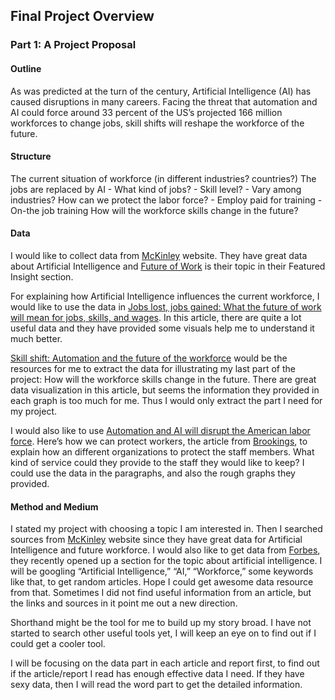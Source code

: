 ## Final Project Overview

### Part 1: A Project Proposal
#### Outline
As was predicted at the turn of the century, Artificial Intelligence (AI) has caused disruptions in many careers. Facing the threat that automation and AI could force around 33 percent of the US’s projected 166 million workforces to change jobs, skill shifts will reshape the workforce of the future.

#### Structure
The current situation of workforce (in different industries? countries?)
The jobs are replaced by AI
	- What kind of jobs?
	- Skill level?
	- Vary among industries?
How can we protect the labor force?
	- Employ paid for training
	- On-the job training
How will the workforce skills change in the future?

#### Data
I would like to collect data from [McKinley](https://www.mckinsey.com) website. They have great data about Artificial Intelligence and [Future of Work](https://www.mckinsey.com/featured-insights/future-of-work) is their topic in their Featured Insight section. 

For explaining how Artificial Intelligence influences the current workforce, I would like to use the data in [Jobs lost, jobs gained: What the future of work will mean for jobs, skills, and wages](https://www.mckinsey.com/featured-insights/future-of-work/jobs-lost-jobs-gained-what-the-future-of-work-will-mean-for-jobs-skills-and-wages). 
In this article, there are quite a lot useful data and they have provided some visuals help me to understand it much better.

[Skill shift: Automation and the future of the workforce](https://www.mckinsey.com/featured-insights/future-of-work/skill-shift-automation-and-the-future-of-the-workforce#part%203) would be the resources for me to extract the data for illustrating my last part of the project: How will the workforce skills change in the future. There are great data visualization in this article, but seems the information they provided in each graph is too much for me. Thus I would only extract the part I need for my project.

I would also like to use [Automation and AI will disrupt the American labor force](https://www.brookings.edu/blog/the-avenue/2019/02/25/automation-and-ai-will-disrupt-the-american-labor-force-heres-how-we-can-protect-workers/). Here’s how we can protect workers, the article from [Brookings](https://www.brookings.edu), to explain how an different organizations to protect the staff members. What kind of service could they provide to the staff they would like to keep? I could use the data in the paragraphs, and also the rough graphs they provided.

#### Method and Medium
I stated my project with choosing a topic I am interested in. Then I searched sources from [McKinley](https://www.mckinsey.com) website since they have great data for Artificial Intelligence and future workforce. I would also like to get data from [Forbes](https://www.forbes.com/#5d6e42792254), they recently opened up a section for the topic about artificial intelligence. I will be googling “Artificial Intelligence,” “AI,” “Workforce,” some keywords like that, to get random articles. Hope I could get awesome data resource from that. Sometimes I did not find useful information from an article, but the links and sources in it point me out a new direction. 

Shorthand might be the tool for me to build up my story broad. I have not started to search other useful tools yet, I will keep an eye on to find out if I could get a cooler tool.

I will be focusing on the data part in each article and report first, to find out if the article/report I read has enough effective data I need. If they have sexy data, then I will read the word part to get the detailed information.
